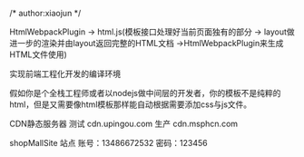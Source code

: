 
/*
 author:xiaojun
 */

HtmlWebpackPlugin -> html.js(模板接口处理好当前页面独有的部分 -> layout做进一步的渲染并由layout返回完整的HTML文档 ->HtmlWebpackPlugin来生成HTML文件使用)

实现前端工程化开发的编译环境

假如你是个全栈工程师或者以nodejs做中间层的开发者，你的模板不是纯粹的html，但是又需要像html模板那样能自动根据需要添加css与js文件。


CDN静态服务器
测试 cdn.upingou.com
生产 cdn.msphcn.com

shopMallSite 站点
账号：13486672532
密码：123456


<script language="javascript">
var mySwiper = new Swiper('#swiper-container1',{
effect : 'fade',
})
var mySwiper2 = new Swiper('#swiper-container2',{
effect : 'cube',
})
var mySwiper3 = new Swiper('#swiper-container3',{
effect : 'coverflow',
slidesPerView: 3,
centeredSlides: true,
})
var mySwiper4 = new Swiper('#swiper-container4',{
effect : 'flip',
})
</script>


